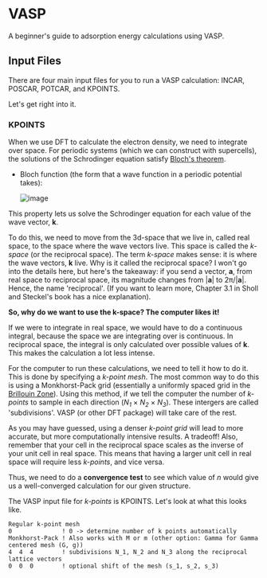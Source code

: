 # VASP

A beginner's guide to adsorption energy calculations using VASP.

## Input Files

There are four main input files for you to run a VASP calculation: INCAR, POSCAR, POTCAR, and KPOINTS.

Let's get right into it.

### KPOINTS

When we use DFT to calculate the electron density, we need to integrate over space. For periodic systems (which we can construct with supercells), the solutions of the Schrodinger equation satisfy [Bloch's theorem](https://en.wikipedia.org/wiki/Bloch%27s_theorem).

* Bloch function (the form that a wave function in a periodic potential takes):

  ![image](https://github.com/user-attachments/assets/6e0966cb-0ffe-4b77-bb4f-5ad730a563d5)

This property lets us solve the Schrodinger equation for each value of the wave vector, **k**.

To do this, we need to move from the 3d-space that we live in, called real space, to the space where the wave vectors live. This space is called the *k-space* (or the reciprocal space). The term *k-space* makes sense: it is where the wave vectors, **k** live. Why is it called the reciprocal space? I won't go into the details here, but here's the takeaway: if you send a vector, **a**, from real space to reciprocal space, its magnitude changes from |**a**| to 2π/|**a**|. Hence, the name 'reciprocal'. (If you want to learn more, Chapter 3.1 in Sholl and Steckel's book has a nice explanation).

**So, why do we want to use the k-space? The computer likes it!**

If we were to integrate in real space, we would have to do a continuous integral, because the space we are integrating over is continuous. In reciprocal space, the integral is only calculated over possible values of **k**. This makes the calculation a lot less intense.

For the computer to run these calculations, we need to tell it how to do it. This is done by specifying a *k-point mesh*. The most common way to do this is using a Monkhorst-Pack grid (essentially a uniformly spaced grid in the [Brillouin Zone](https://en.wikipedia.org/wiki/Brillouin_zone)). Using this method, if we tell the computer the number of *k-points* to sample in each direction (_N<sub>1</sub>_ × _N<sub>2</sub>_ × _N<sub>3</sub>_). These intergers are called 'subdivisions'. VASP (or other DFT package) will take care of the rest.

As you may have guessed, using a denser *k-point grid* will lead to more accurate, but more computationally intensive results. A tradeoff! Also, remember that your cell in the reciprocal space scales as the inverse of your unit cell in real space. This means that having a larger unit cell in real space will require less *k-points*, and vice versa.

Thus, we need to do a **convergence test** to see which value of *n* would give us a well-converged calculation for our given structure.

The VASP input file for _k-points_ is KPOINTS. Let's look at what this looks like.

```
Regular k-point mesh
0              ! 0 -> determine number of k points automatically
Monkhorst-Pack ! Also works with M or m (other option: Gamma for Gamma centered mesh (G, g))
4  4  4        ! subdivisions N_1, N_2 and N_3 along the reciprocal lattice vectors
0  0  0        ! optional shift of the mesh (s_1, s_2, s_3)
```

